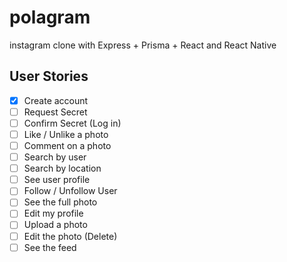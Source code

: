 # polagram

instagram clone with Express + Prisma + React and React Native

## User Stories

- [x] Create account
- [ ] Request Secret
- [ ] Confirm Secret (Log in)
- [ ] Like / Unlike a photo
- [ ] Comment on a photo
- [ ] Search by user
- [ ] Search by location
- [ ] See user profile
- [ ] Follow / Unfollow User
- [ ] See the full photo
- [ ] Edit my profile
- [ ] Upload a photo
- [ ] Edit the photo (Delete)
- [ ] See the feed
